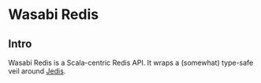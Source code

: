 Wasabi Redis
============

Intro
-----

Wasabi Redis is a Scala-centric Redis API. It wraps a (somewhat) type-safe veil around [Jedis](https://github.com/xetorthio/jedis).